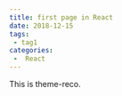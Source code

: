 ```yaml
---
title: first page in React
date: 2018-12-15
tags:
 - tag1
categories:
 -  React
---
```


This is theme-reco.